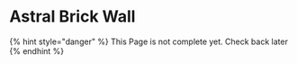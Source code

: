 # Astral Brick Wall

{% hint style="danger" %}
This Page is not complete yet. Check back later
{% endhint %}

